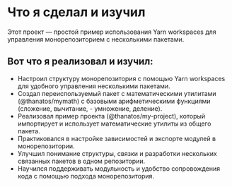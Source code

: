 # Что я сделал и изучил

Этот проект — простой пример использования Yarn workspaces для управления монорепозиторием с несколькими пакетами.

## Вот что я реализовал и изучил:

- Настроил структуру монорепозитория с помощью Yarn workspaces для удобного управления несколькими пакетами.
- Создал переиспользуемый пакет с математическими утилитами (@thanatos/mymath) с базовыми арифметическими функциями (сложение, вычитание, - умножение, деление).
- Реализовал пример проекта (@thanatos/my-project), который импортирует и использует математические утилиты из общего пакета.
- Практиковался в настройке зависимостей и экспорте модулей в монорепозитории.
- Улучшил понимание структуры, связки и разработки нескольких связанных пакетов в одном репозитории.
- Научился поддерживать модульность и удобство сопровождения кода с помощью подхода монорепозитория.
